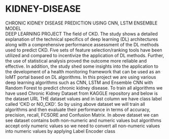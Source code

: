 # KIDNEY-DISEASE
CHRONIC KIDNEY DISEASE PREDICTION USING CNN, LSTM  ENSEMBLE MODEL      
DEEP LEARNING PROJECT 
The field of CKD. The study shows a detailed explanation of the technical specifics of deep
learning (DL) architectures along with a comprehensive performance assessment of the DL
methods used to predict CKD. Five sets of feature selection/ranking tools have been utilized
and compared to incentivize the application of DL methods. Further, the use of statistical
analysis proved the outcome more reliable and effective. In addition, the study shed some
insights into the application to the development of a health monitoring framework that can be
used as an IoMT portal based on DL algorithms.
In this project we are using various deep learning algorithms such as CNN, LSTM and
Ensemble CNN with Random Forest to predict chronic kidney disease. To train all algorithms
we have used Chronic Kidney Dataset from KAGGLE repository and below is the dataset URL
THE dataset values and in last column we have class label called ‘CKD or NO_CKD’. So by
using above dataset we will train all algorithms and then evaluate their performance in terms
of accuracy, precision, recall, FCSORE and Confusion Matrix. In above dataset we can see
dataset contains both non-numeric and numeric values but algorithms accept only numeric
values so we need to convert all non-numeric values into numeric values by applying Label
Encoder class
